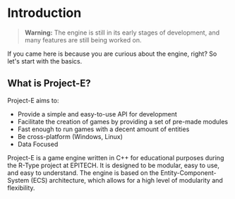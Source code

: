 # Introduction

> **Warning:** The engine is still in its early stages of development, and many features are still being worked on.

If you came here is because you are curious about the engine, right? So let's start with the basics.

## What is Project-E?

Project-E aims to:

- Provide a simple and easy-to-use API for development
- Facilitate the creation of games by providing a set of pre-made modules
- Fast enough to run games with a decent amount of entities
- Be cross-platform (Windows, Linux)
- Data Focused

Project-E is a game engine written in C++ for educational purposes during the R-Type project at EPITECH. It is designed to be modular, easy to use, and easy to understand. The engine is based on the Entity-Component-System (ECS) architecture, which allows for a high level of modularity and flexibility.
